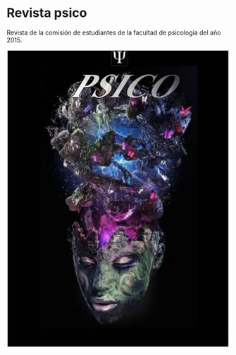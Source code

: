 # Revista psico

 Revista de la comisión de estudiantes de la facultad de psicología del año 2015.

![Portada de la revista](Image.jpg)
